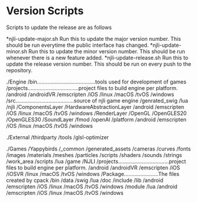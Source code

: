 # Version Scripts

Scripts to update the release are as follows

*njli-update-major.sh
  Run this to update the major version number.
  This should be run everytime the public interface has changed.
*njli-update-minor.sh
  Run this to update the minor version number.
  This should be run whenever there is a new feature added.
*njli-update-release.sh
  Run this to update the release version number.
  This should be run on every push to the repository.

./Engine
    /bin.......................................tools used for development of games
    /projects..................................project files to build engine per platform.
        /android
        /androidVR
        /emscripten
        /iOS
        /linux
        /macOS
        /tvOS
        /windows
    /src.......................................source of njli game engine
        /genrated_swig
            /lua
        /njli
            /ComponentsLayer
            /HardwareAbstractionLayer
                /android
                /emscripten
                /iOS
                /linux
                /macOS
                /tvOS
                /windows
            /RenderLayer
                /OpenGL
                /OpenGLES20
                /OpenGLES30
            /SoundLayer
                /fmod
                /openAl
        /platform
            /android
            /emscripten
            /iOS
            /linux
            /macOS
            /tvOS
            /windows

./External
    /thirdparty
    /tools
        /glsl-optimizer

./Games
    /Yappybirds
        /_common
            /generated_assets
                /cameras
                /curves
                /fonts
                /images
                /materials
                /meshes
                /particles
                /scripts
                /shaders
                /sounds
                /strings
            /work_area
                /scripts
                    /lua
                        /game
                        /NJLI
        /projects..................................project files to build engine per platform.
            /android
            /androidVR
            /emscripten
            /iOS
            /iOSVR
            /linux
            /macOS
            /tvOS
            /windows
/Package.......................The files created by cpack
    /bin
    /data
        /swig
            /lua
    /doc
    /include
    /lib
        /android
        /emscripten
        /iOS
        /linux
        /macOS
        /tvOS
        /windows
    /module
        /lua
            /android
            /emscripten
            /iOS
            /linux
            /macOS
            /tvOS
            /windows
